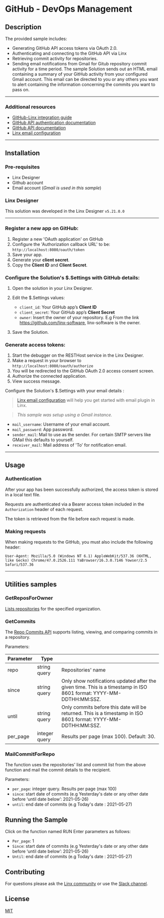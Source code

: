 # GitHub - DevOps Management

## Description

The provided sample includes:

- Generating GitHub API access tokens via OAuth 2.0.
- Authenticating and connecting to the GitHub API via Linx
- Retrieving commit activity for repositories.
- Sending email notifications from Gmail for Gitub repository commit activity for a time period. The sample Solution sends out an HTML email containing a summary of your GitHub activity from your configured Gmail account. This email can be directed to you or any others you want to alert containing the information concerning the commits you want to pass on.


---

### Additional resources

- [GitHub-Linx integration guide](https://community.linx.software/community/t/oauth-2-0-authentication-github-example/487)
- [GitHub API authentication documentation](https://docs.github.com/en/rest)
- [GitHub API documentation](https://docs.github.com/en/rest/reference/repos#list-organization-repositories)
- [Linx email configuration](https://linx.software/docs/reference/plugins/email/content/sendemail/)

---

## Installation

### Pre-requisites

- Linx Designer
- Github account
- Email account (*Gmail is used in this sample*)

### Linx Designer

This solution was developed in the Linx Designer `v5.21.0.0`

---

### Register a new app on GitHub:

1. Register a new 'OAuth application' on GitHub
1. Configure the 'Authorization callback URL' to be: `http://localhost:8080/oauth/token`
1. Save your app.
1. Generate your **client secret**.
1. Copy the **Client ID** and **Client Secret**.

### Configure the Solution's $.Settings with GitHub details:

1. Open the solution in your Linx Designer.
1. Edit the $.Settings values:

   - `client_id`: Your GitHub app’s **Client ID**
   - `client_secret`: Your GitHub app’s **Client Secret**
   - `owner`: Insert the owner of your repository. E.g From the link https://github.com/linx-software, linx-software is the owner.

1. Save the Solution.

### Generate access tokens:

1. Start the debugger on the RESTHost service in the Linx Designer.
2. Make a request in your browser to `http://localhost:8080/oauth/authorize`
3. You will be redirected to the GitHub OAuth 2.0 access consent screen.
4. Authorize the connected application.
5. View success message.

Configure the Solution's $.Settings with your email details :

> [Linx email configuration](https://linx.software/docs/reference/plugins/email/content/sendemail/) will help you get started with email plugin in Linx.

> _This sample was setup using a Gmail instance._

- `mail_username`: Username of your email account.
- `mail_password`: App password.
- `sender_mail`: Mail to use as the sender. For certain SMTP servers like GMail this defaults to yourself.
- `receiver_mail`: Mail address of 'To' for notification email.

---
## Usage

### Authentication

After your app has been successfully authorized, the access token is stored in a local text file.

Requests are authenticated via a Bearer access token included in the `Authorization` header of each request.

The token is retrieved from the file before each request is made.

### Making requests

When making requests to the GitHub, you must also include the following header:

```http
User-Agent: Mozilla/5.0 (Windows NT 6.1) AppleWebKit/537.36 (KHTML, like Gecko) Chrome/47.0.2526.111 YaBrowser/16.3.0.7146 Yowser/2.5 Safari/537.36
```

---

## Utilities samples

### GetReposForOwner

[Lists repositories](https://docs.github.com/en/rest/reference/repos#list-organization-repositories) for the specified organization.

### GetCommits

The [Repo Commits API](https://docs.github.com/en/rest/reference/repos#list-commits) supports listing, viewing, and comparing commits in a repository.

Parameters:

| Parameter | Type          |                                                                                                                     |
| --------- | ------------- | ------------------------------------------------------------------------------------------------------------------- |
| repo      | string query  | Repositories' name                                                                                                  |
| since     | string query  | Only show notifications updated after the given time. This is a timestamp in ISO 8601 format: YYYY-MM-DDTHH:MM:SSZ. |
| until     | string query  | Only commits before this date will be returned. This is a timestamp in ISO 8601 format: YYYY-MM-DDTHH:MM:SSZ.       |
| per_page  | integer query | Results per page (max 100). Default: 30.                                                                            |

### MailCommitForRepo

The function uses the repositories' list and commit list from the above function and mail the commit details to the recipient.

Parameters:

- `per_page`: integer query. Results per page (max 100)
- `since`: start date of commits (e.g Yesterday's date or any other date before ‘until date below’: 2021-05-26)
- `until`: end date of commits (e.g Today's date : 2021-05-27)

## Running the Sample

Click on the function named RUN
Enter parameters as follows:

- `Per_page`: 1
- `Since`: start date of commits (e.g Yesterday's date or any other date before ‘until date below’: 2021-05-26)
- `Until`: end date of commits (e.g Today's date : 2021-05-27)

## Contributing

For questions please ask the [Linx community](https://linx/software/community) or use the [Slack channel](https://linxsoftware.slack.com/archives/C01FLBC1XNX). 

## License

[MIT](https://github.com/linx-software/template-repo/blob/main/LICENSE.txt)

